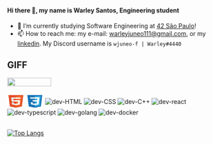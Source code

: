 ### <h4>Hi there 👋, my name is Warley Santos, Engineering student</h4>
- 🚀 I’m currently studying Software Engineering at [42 São Paulo](https://www.42sp.org.br/)!
- 📫 How to reach me: my e-mail: warleyjuneo111@gmail.com, or my [linkedin](https://www.linkedin.com/in/warley-juneo/). My Discord username is `wjuneo-f | Warley#4440`
## GIFF
<div>
    <a display="flex" height= 400px; justify-content= "center" overflow= "hidden">
    <img flex= "none" width= 45%; height= 60%; src="https://media.giphy.com/media/12KDixncjK6l7G/giphy.gif?cid=ecf05e47rme0ngyzywbpzdrnlidk8klu2zmh1sx9tx4xabid&rid=giphy.gif&ct=g" />
    </a>
</div>
  
<div style="display: inline_block"><br>
  <img align="center" alt="dev-HTML" height="30" width="40" src="https://raw.githubusercontent.com/devicons/devicon/master/icons/html5/html5-original.svg">
  <img align="center" alt="dev-CSS" height="30" width="40" src="https://raw.githubusercontent.com/devicons/devicon/master/icons/css3/css3-original.svg">
  <img align="center" alt="dev-HTML" height="30" width="40" src="https://cdn.jsdelivr.net/gh/devicons/devicon/icons/c/c-original.svg">
  <img align="center" alt="dev-CSS" height="30" width="40" src="https://icongr.am/devicon/python-original.svg?size=128&color=currentColor">
  <img align="center" alt="dev-C++" height="30" width="40" src="https://user-images.githubusercontent.com/84791310/220392355-84d6274f-ee96-4105-8622-c656a33309fc.svg">
  <img align="center" alt="dev-react" height="30" width="40" src="https://user-images.githubusercontent.com/84791310/220393306-f0a84453-5da6-4f3c-944c-8b0f0e51264b.svg">
  <img align="center" alt="dev-typescript" height="30" width="40" src="https://user-images.githubusercontent.com/84791310/220393530-97ef24f2-0f9d-45d2-8076-7a1d422f989a.svg">
  <img align="center" alt="dev-golang" height="30" width="40" src="https://user-images.githubusercontent.com/84791310/220393909-4c39a1ba-60fc-4558-9a64-66e891c4a7df.svg">
  <img align="center" alt="dev-docker" height="30" width="40" src="https://user-images.githubusercontent.com/84791310/220394154-e257ac55-af48-41dd-a8b9-76f5614ae3a2.svg">
</div>

</br>

[![Top Langs](https://github-readme-stats.vercel.app/api/top-langs/?username=warley-juneo&layout=compact&theme=onedark)](https://github.com/warley-juneo)
